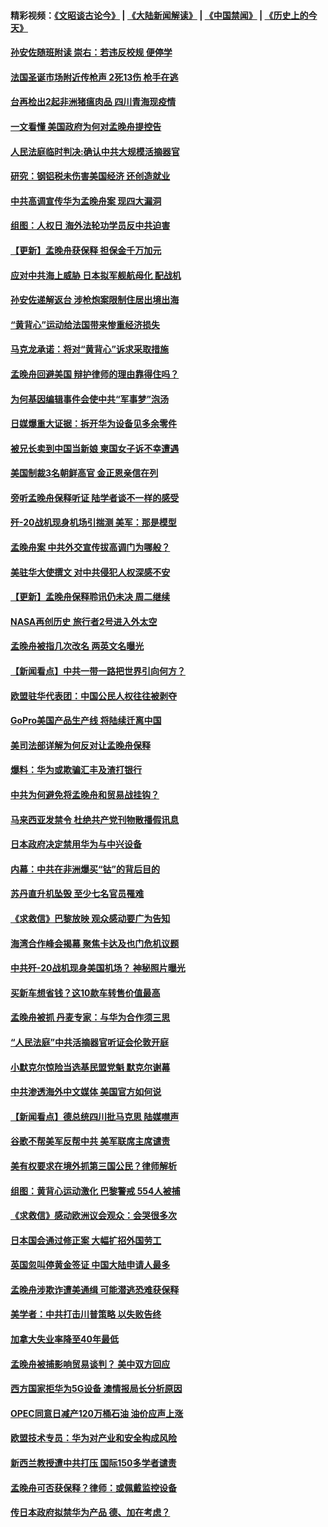 #### 精彩视频：[《文昭谈古论今》](https://github.com/gfw-breaker/wenzhao/blob/master/README.md?t=12121531) | [《大陆新闻解读》](https://github.com/gfw-breaker/ntdtv-comedy/blob/master/README.md?t=12121531) | [《中国禁闻》](https://github.com/gfw-breaker/ntdtv-news/blob/master/README.md?t=12121531) | [《历史上的今天》](https://github.com/gfw-breaker/today-in-history/blob/master/README.md?t=12121531) 

#### [孙安佐随班附读 崇右：若违反校规 便停学](../pages/nsc418/n10906519.md?t=12121531) 

#### [法国圣诞市场附近传枪声 2死13伤 枪手在逃](../pages/nsc418/n10906474.md?t=12121531) 

#### [台再检出2起非洲猪瘟肉品 四川青海现疫情](../pages/nsc418/n10905719.md?t=12121531) 

#### [一文看懂 美国政府为何对孟晚舟提控告](../pages/nsc418/n10904250.md?t=12121531) 

#### [人民法庭临时判决:确认中共大规模活摘器官](../pages/nsc418/n10905079.md?t=12121531) 

#### [研究：钢铝税未伤害美国经济 还创造就业](../pages/nsc418/n10904853.md?t=12121531) 

#### [中共高调宣传华为孟晚舟案 现四大漏洞](../pages/nsc418/n10904788.md?t=12121531) 

#### [组图：人权日 海外法轮功学员反中共迫害](../pages/nsc418/n10903703.md?t=12121531) 

#### [【更新】孟晚舟获保释 担保金千万加元](../pages/nsc418/n10904401.md?t=12121531) 

#### [应对中共海上威胁 日本拟军舰航母化 配战机](../pages/nsc418/n10904429.md?t=12121531) 

#### [孙安佐递解返台 涉枪炮案限制住居出境出海](../pages/nsc418/n10904508.md?t=12121531) 

#### [“黄背心”运动给法国带来惨重经济损失](../pages/nsc418/n10904100.md?t=12121531) 

#### [马克龙承诺：将对“黄背心”诉求采取措施](../pages/nsc418/n10904057.md?t=12121531) 

#### [孟晚舟回避美国 辩护律师的理由靠得住吗？](../pages/nsc418/n10903337.md?t=12121531) 

#### [为何基因编辑事件会使中共“军事梦”泡汤](../pages/nsc418/n10901955.md?t=12121531) 

#### [日媒爆重大证据：拆开华为设备见多余零件](../pages/nsc418/n10903419.md?t=12121531) 

#### [被兄长卖到中国当新娘 柬国女子诉不幸遭遇](../pages/nsc418/n10903571.md?t=12121531) 

#### [美国制裁3名朝鲜高官 金正恩亲信在列](../pages/nsc418/n10903139.md?t=12121531) 

#### [旁听孟晚舟保释听证 陆学者谈不一样的感受](../pages/nsc418/n10903199.md?t=12121531) 

#### [歼-20战机现身机场引揣测 美军：那是模型](../pages/nsc418/n10903152.md?t=12121531) 

#### [孟晚舟案 中共外交宣传拔高调门为哪般？](../pages/nsc418/n10902536.md?t=12121531) 

#### [美驻华大使撰文 对中共侵犯人权深感不安](../pages/nsc418/n10902576.md?t=12121531) 

#### [【更新】孟晚舟保释聆讯仍未决 周二继续](../pages/nsc418/n10902280.md?t=12121531) 

#### [NASA再创历史 旅行者2号进入外太空](../pages/nsc418/n10902186.md?t=12121531) 

#### [孟晚舟被指几次改名 两英文名曝光](../pages/nsc418/n10902460.md?t=12121531) 

#### [【新闻看点】中共一带一路把世界引向何方？](../pages/nsc418/n10902174.md?t=12121531) 

#### [欧盟驻华代表团：中国公民人权往往被剥夺](../pages/nsc418/n10902220.md?t=12121531) 

#### [GoPro美国产品生产线 将陆续迁离中国](../pages/nsc418/n10902041.md?t=12121531) 

#### [美司法部详解为何反对让孟晚舟保释](../pages/nsc418/n10902113.md?t=12121531) 

#### [爆料：华为或欺骗汇丰及渣打银行](../pages/nsc418/n10902104.md?t=12121531) 

#### [中共为何避免将孟晚舟和贸易战挂钩？](../pages/nsc418/n10901942.md?t=12121531) 

#### [马来西亚发禁令 杜绝共产党刊物散播假讯息](../pages/nsc418/n10901784.md?t=12121531) 

#### [日本政府决定禁用华为与中兴设备](../pages/nsc418/n10901481.md?t=12121531) 

#### [内幕：中共在非洲爆买“钴”的背后目的](../pages/nsc418/n10898949.md?t=12121531) 

#### [苏丹直升机坠毁 至少七名官员罹难](../pages/nsc418/n10900117.md?t=12121531) 

#### [《求救信》巴黎放映 观众感动要广为告知](../pages/nsc418/n10900019.md?t=12121531) 

#### [海湾合作峰会揭幕 聚焦卡达及也门危机议题](../pages/nsc418/n10899688.md?t=12121531) 

#### [中共歼-20战机现身美国机场？ 神秘照片曝光](../pages/nsc418/n10899663.md?t=12121531) 

#### [买新车想省钱？这10款车转售价值最高](../pages/nsc418/n10898117.md?t=12121531) 

#### [孟晚舟被抓 丹麦专家：与华为合作须三思](../pages/nsc418/n10899564.md?t=12121531) 

#### [“人民法庭”中共活摘器官听证会伦敦开庭](../pages/nsc418/n10899563.md?t=12121531) 

#### [小默克尔惊险当选基民盟党魁 默克尔谢幕](../pages/nsc418/n10899491.md?t=12121531) 

#### [中共渗透海外中文媒体 美国官方如何说](../pages/nsc418/n10893253.md?t=12121531) 

#### [【新闻看点】德总统四川批马克思 陆媒噤声](../pages/nsc418/n10899297.md?t=12121531) 

#### [谷歌不帮美军反帮中共 美军联席主席谴责](../pages/nsc418/n10899167.md?t=12121531) 

#### [美有权要求在境外抓第三国公民？律师解析](../pages/nsc418/n10899107.md?t=12121531) 

#### [组图：黄背心运动激化 巴黎警戒 554人被捕](../pages/nsc418/n10899057.md?t=12121531) 

#### [《求救信》感动欧洲议会观众：会哭很多次](../pages/nsc418/n10897982.md?t=12121531) 

#### [日本国会通过修正案 大幅扩招外国劳工](../pages/nsc418/n10898708.md?t=12121531) 

#### [英国忽叫停黄金签证 中国大陆申请人最多](../pages/nsc418/n10898953.md?t=12121531) 

#### [孟晚舟涉欺诈遭美通缉 可能潜逃恐难获保释](../pages/nsc418/n10898102.md?t=12121531) 

#### [美学者：中共打击川普策略 以失败告终](../pages/nsc418/n10897887.md?t=12121531) 

#### [加拿大失业率降至40年最低](../pages/nsc418/n10898188.md?t=12121531) 

#### [孟晚舟被捕影响贸易谈判？ 美中双方回应](../pages/nsc418/n10897913.md?t=12121531) 

#### [西方国家拒华为5G设备 澳情报局长分析原因](../pages/nsc418/n10897478.md?t=12121531) 

#### [OPEC同意日减产120万桶石油 油价应声上涨](../pages/nsc418/n10897630.md?t=12121531) 

#### [欧盟技术专员：华为对产业和安全构成风险](../pages/nsc418/n10897566.md?t=12121531) 

#### [新西兰教授遭中共打压 国际150多学者谴责](../pages/nsc418/n10897483.md?t=12121531) 

#### [孟晚舟可否获保释？律师：或佩戴监控设备](../pages/nsc418/n10897512.md?t=12121531) 

#### [传日本政府拟禁华为产品 德、加在考虑？](../pages/nsc418/n10897161.md?t=12121531) 

